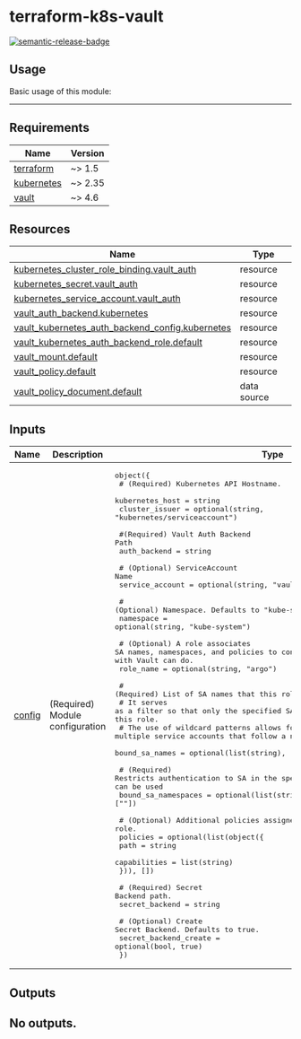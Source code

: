 # terraform-k8s-vault

<!-- BEGIN_TF_DOCS -->
[![semantic-release-badge]][semantic-release]

## Usage

Basic usage of this module:

---
## Requirements

| Name | Version |
|------|---------|
| <a name="requirement_terraform"></a> [terraform](#requirement\_terraform) | ~> 1.5 |
| <a name="requirement_kubernetes"></a> [kubernetes](#requirement\_kubernetes) | ~> 2.35 |
| <a name="requirement_vault"></a> [vault](#requirement\_vault) | ~> 4.6 |
## Resources

| Name | Type |
|------|------|
| [kubernetes_cluster_role_binding.vault_auth](https://registry.terraform.io/providers/hashicorp/kubernetes/latest/docs/resources/cluster_role_binding) | resource |
| [kubernetes_secret.vault_auth](https://registry.terraform.io/providers/hashicorp/kubernetes/latest/docs/resources/secret) | resource |
| [kubernetes_service_account.vault_auth](https://registry.terraform.io/providers/hashicorp/kubernetes/latest/docs/resources/service_account) | resource |
| [vault_auth_backend.kubernetes](https://registry.terraform.io/providers/hashicorp/vault/latest/docs/resources/auth_backend) | resource |
| [vault_kubernetes_auth_backend_config.kubernetes](https://registry.terraform.io/providers/hashicorp/vault/latest/docs/resources/kubernetes_auth_backend_config) | resource |
| [vault_kubernetes_auth_backend_role.default](https://registry.terraform.io/providers/hashicorp/vault/latest/docs/resources/kubernetes_auth_backend_role) | resource |
| [vault_mount.default](https://registry.terraform.io/providers/hashicorp/vault/latest/docs/resources/mount) | resource |
| [vault_policy.default](https://registry.terraform.io/providers/hashicorp/vault/latest/docs/resources/policy) | resource |
| [vault_policy_document.default](https://registry.terraform.io/providers/hashicorp/vault/latest/docs/data-sources/policy_document) | data source |
## Inputs

| Name | Description | Type | Default | Required |
|------|-------------|------|---------|:--------:|
| <a name="input_config"></a> [config](#input\_config) | (Required) Module configuration | <pre>object({<br/>    # (Required) Kubernetes API Hostname.<br/>    kubernetes_host = string<br/>    cluster_issuer  = optional(string, "kubernetes/serviceaccount")<br/><br/>    #(Required) Vault Auth Backend Path<br/>    auth_backend = string<br/><br/>    # (Optional) ServiceAccount Name<br/>    service_account = optional(string, "vault-auth")<br/><br/>    # (Optional) Namespace. Defaults to "kube-system".<br/>    namespace = optional(string, "kube-system")<br/><br/>    # (Optional) A role associates SA names, namespaces, and policies to control what the SA authenticating with Vault can do.<br/>    role_name = optional(string, "argo")<br/><br/>    # (Required) List of SA names that this role is bound to.<br/>    # It serves as a filter so that only the specified SA are able to authenticate under this role.<br/>    # The use of wildcard patterns allows for matching multiple service accounts that follow a naming convention.<br/>    bound_sa_names = optional(list(string), ["*"])<br/><br/>    # (Required) Restricts authentication to SA in the specified namespaces. Wildcards can be used<br/>    bound_sa_namespaces = optional(list(string), [""])<br/><br/>    # (Optional) Additional policies assigned to this role.<br/>    policies = optional(list(object({<br/>      path         = string<br/>      capabilities = list(string)<br/>    })), [])<br/><br/>    # (Required) Secret Backend path.<br/>    secret_backend = string<br/><br/>    # (Optional) Create Secret Backend. Defaults to true.<br/>    secret_backend_create = optional(bool, true)<br/>  })</pre> | n/a | yes |
## Outputs

No outputs.
---
[semantic-release-badge]: https://img.shields.io/badge/%20%20%F0%9F%93%A6%F0%9F%9A%80-semantic--release-e10079.svg
[conventional-commits]: https://www.conventionalcommits.org/
[semantic-release]: https://semantic-release.gitbook.io
[semantic-release-badge]: https://img.shields.io/badge/%20%20%F0%9F%93%A6%F0%9F%9A%80-semantic--release-e10079.svg
[vscode-conventional-commits]: https://marketplace.visualstudio.com/items?itemName=vivaxy.vscode-conventional-commits
<!-- END_TF_DOCS -->